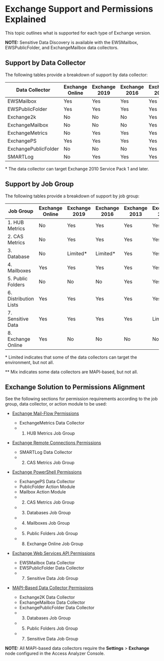 # Exchange Support and Permissions Explained

This topic outlines what is supported for each type of Exchange version.

**NOTE:** Sensitive Data Discovery is available with the EWSMailbox, EWSPublicFolder, and
ExchangeMailbox data collectors.

## Support by Data Collector

The following tables provide a breakdown of support by data collector:

| Data Collector       | Exchange Online | Exchange 2019 | Exchange 2016 | Exchange 2013 | Exchange 2010 | MAPI-Based |
| -------------------- | --------------- | ------------- | ------------- | ------------- | ------------- | ---------- |
| EWSMailbox           | Yes             | Yes           | Yes           | Yes           | Limited\*     | No         |
| EWSPublicFolder      | Yes             | Yes           | Yes           | Yes           | Limited\*     | No         |
| Exchange2k           | No              | No            | No            | Yes           | Yes           | Yes        |
| ExchangeMailbox      | No              | No            | No            | Yes           | Yes           | Yes        |
| ExchangeMetrics      | No              | Yes           | Yes           | Yes           | Yes           | No         |
| ExchangePS           | Yes             | Yes           | Yes           | Yes           | Yes           | No         |
| ExchangePublicFolder | No              | No            | No            | Yes           | Yes           | Yes        |
| SMARTLog             | No              | Yes           | Yes           | Yes           | Yes           | No         |

\* The data collector can target Exchange 2010 Service Pack 1 and later.

## Support by Job Group

The following tables provide a breakdown of support by job group:

| Job Group             | Exchange Online | Exchange 2019 | Exchange 2016 | Exchange 2013 | Exchange 2010 | MAPI-Based |
| --------------------- | --------------- | ------------- | ------------- | ------------- | ------------- | ---------- |
| 1. HUB Metrics        | No              | Yes           | Yes           | Yes           | Yes           | No         |
| 2. CAS Metrics        | No              | Yes           | Yes           | Yes           | Yes           | No         |
| 3. Database           | No              | Limited\*     | Limited\*     | Yes           | Yes           | Yes        |
| 4. Mailboxes          | Yes             | Yes           | Yes           | Yes           | Yes           | No         |
| 5. Public Folders     | No              | No            | No            | Yes           | Yes           | Yes        |
| 6. Distribution Lists | Yes             | Yes           | Yes           | Yes           | Yes           | No         |
| 7. Sensitive Data     | Yes             | Yes           | Yes           | Yes           | Limited\*     | Mix\*\*    |
| 8. Exchange Online    | Yes             | No            | No            | No            | No            | No         |

\* Limited indicates that some of the data collectors can target the environment, but not all.

\*\* Mix indicates some data collectors are MAPI-based, but not all.

## Exchange Solution to Permissions Alignment

See the following sections for permission requirements according to the job group, data collector,
or action module to be used:

- [Exchange Mail-Flow Permissions](/docs/accessanalyzer/12.0/requirements/solutions/exchange/mailflow.md)

    - ExchangeMetrics Data Collector
    -   1. HUB Metrics Job Group

- [Exchange Remote Connections Permissions](/docs/accessanalyzer/12.0/requirements/solutions/exchange/remoteconnections.md)

    - SMARTLog Data Collector
    -   2. CAS Metrics Job Group

- [Exchange PowerShell Permissions](/docs/accessanalyzer/12.0/requirements/solutions/exchange/powershell.md)

    - ExchangePS Data Collector
    - PublicFolder Action Module
    - Mailbox Action Module
    -   2. CAS Metrics Job Group
    -   3. Databases Job Group
    -   4. Mailboxes Job Group
    -   5. Public Folders Job Group
    -   8. Exchange Online Job Group

- [Exchange Web Services API Permissions](/docs/accessanalyzer/12.0/requirements/solutions/exchange/webservicesapi.md)

    - EWSMailbox Data Collector
    - EWSPublicFolder Data Collector
    -   7. Sensitive Data Job Group

- [MAPI-Based Data Collector Permissions](/docs/accessanalyzer/12.0/requirements/solutions/exchange/mapi.md)

    - Exchange2K Data Collector
    - ExchangeMailbox Data Collector
    - ExchangePublicFolder Data Collector
    -   3. Databases Job Group
    -   5. Public Folders Job Group
    -   7. Sensitive Data Job Group

**NOTE:** All MAPI-based data collectors require the **Settings** > **Exchange** node configured in
the Access Analyzer Console.
